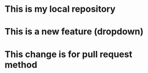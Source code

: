 # This is my local repository
# This is a new feature (dropdown)
# This change is for pull request method
